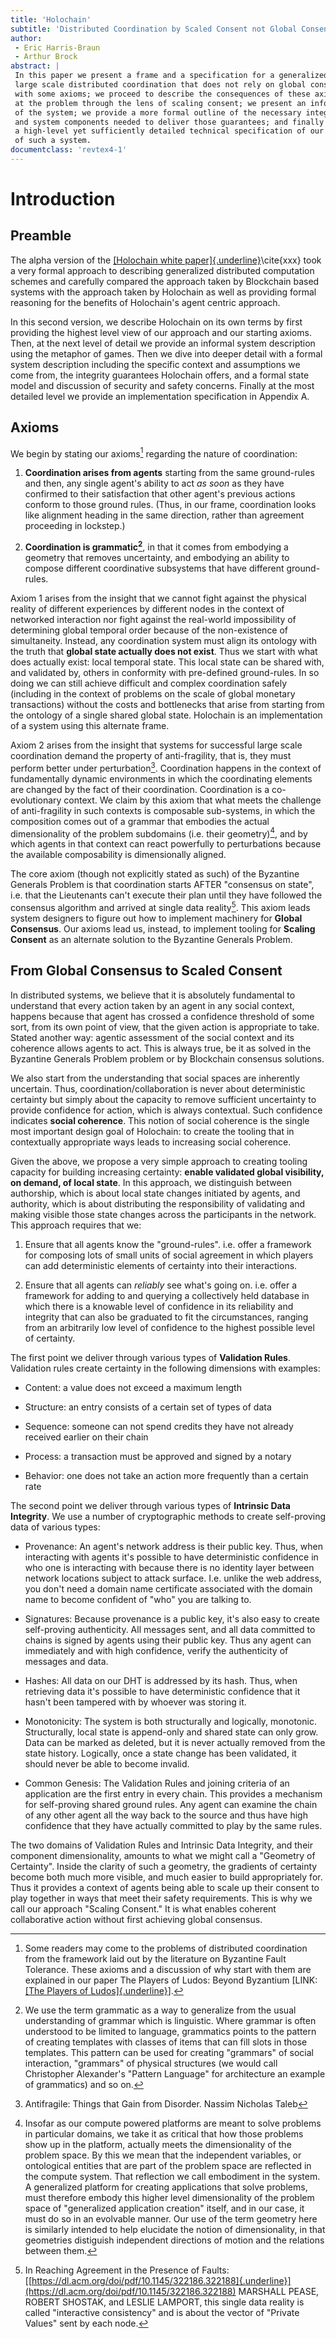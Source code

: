 ```yaml
---
title: 'Holochain'
subtitle: 'Distributed Coordination by Scaled Consent not Global Consensus'
author: 
 - Eric Harris-Braun
 - Arthur Brock
abstract: |
 In this paper we present a frame and a specification for a generalized system for 
 large scale distributed coordination that does not rely on global consensus. We start
 with some axioms; we proceed to describe the consequences of these axioms, looking 
 at the problem through the lens of scaling consent; we present an informal description 
 of the system; we provide a more formal outline of the necessary integrity guarantees 
 and system components needed to deliver those guarantees; and finally we conclude with 
 a high-level yet sufficiently detailed technical specification of our implementation 
 of such a system.
documentclass: 'revtex4-1'
---
```


Introduction
============

Preamble
--------

The alpha version of the [[Holochain white
paper]{.underline}](https://github.com/holochain/holochain-proto/blob/whitepaper/holochain.pdf)\cite{xxx}
took a very formal approach to describing generalized distributed
computation schemes and carefully compared the approach taken by
Blockchain based systems with the approach taken by Holochain as well as
providing formal reasoning for the benefits of Holochain's agent centric
approach.

In this second version, we describe Holochain on its own terms by
first providing the highest level view of our approach and our starting
axioms. Then, at the next level of detail we provide an informal system
description using the metaphor of games. Then we dive into deeper detail
with a formal system description including the specific context and
assumptions we come from, the integrity guarantees Holochain offers, and
a formal state model and discussion of security and safety concerns.
Finally at the most detailed level we provide an implementation
specification in Appendix A.

Axioms
------

We begin by stating our axioms[^byzantine] regarding the nature of coordination:

[^byzantine]: Some readers may come to the problems of distributed coordination
    from the framework laid out by the literature on Byzantine Fault
    Tolerance. These axioms and a discussion of why start with them are
    explained in our paper The Players of Ludos: Beyond Byzantium
    \[LINK: [[The Players of
    Ludos]{.underline}](https://docs.google.com/document/d/1HBNgIooElD5widCuX9XmiOzbVIpEF5XXH67mZbnUFjo/edit#)\].

1.  **Coordination arises from agents** starting from the same
  ground-rules and then, any single agent's ability to act *as soon* as they have 
  confirmed to their satisfaction that other agent's previous actions
  conform to those ground rules. (Thus, in our frame,
  coordination looks like alignment heading in the same direction,
  rather than agreement proceeding in lockstep.)

1.  **Coordination is grammatic[^grammatic]**, in that it comes from embodying a
  geometry that removes uncertainty, and embodying an ability to
  compose different coordinative subsystems that have different
  ground-rules.

[^grammatic]: We use the term grammatic as a way to generalize from the usual understanding of grammar which is linguistic.  Where grammar is often understood to be limited to language, grammatics points to the pattern of creating templates with classes of items that can fill slots in those templates.  This pattern can be used for creating "grammars" of social interaction,  "grammars" of physical structures (we would call Christopher Alexander's "Pattern Language" for architecture an example of grammatics) and so on.

Axiom 1 arises from the insight that we cannot fight against the
physical reality of different experiences by different nodes in the
context of networked interaction nor fight against the real-world
impossibility of determining global temporal order because of the
non-existence of simultaneity. Instead, any coordination system must
align its ontology with the truth that **global state actually does not
exist**. Thus we start with what does actually exist: local temporal
state. This local state can be shared with, and validated by, others in
conformity with pre-defined ground-rules. In so doing we can still
achieve difficult and complex coordination safely (including in the
context of problems on the scale of global monetary transactions)
without the costs and bottlenecks that arise from starting from the
ontology of a single shared global state. Holochain is an implementation
of a system using this alternate frame.

Axiom 2 arises from the insight that systems for successful large scale
coordination demand the property of anti-fragility, that is, they must
perform better under perturbation[^antifragile]. Coordination happens in the
context of fundamentally dynamic environments in which the coordinating
elements are changed by the fact of their coordination. Coordination is
a co-evolutionary context. We claim by this axiom that what meets the
challenge of anti-fragility in such contexts is composable sub-systems,
in which the composition comes out of a grammar that embodies the
actual dimensionality of the problem subdomains (i.e. their geometry)[^embodiment],
and by which agents in that context can react powerfully to
perturbations because the available composability is dimensionally
aligned.

[^antifragile]: Antifragile: Things that Gain from Disorder. Nassim Nicholas Taleb
[^embodiment]: Insofar as our compute powered platforms are meant to solve problems
in particular domains, we take it as critical that how those problems show up
in the platform, actually meets the dimensionality of the problem space.  By this
we mean that the independent variables, or ontological entities that are part of
the problem space are reflected in the compute system.  That reflection we call 
embodiment in the system.  A generalized platform for creating applications that
solve problems, must therefore embody this higher level dimensionality of
the problem space of "generalized application creation" itself, and in our case, 
it must do so in an evolvable manner.  Our use of the term geometry here is similarly
intended to help elucidate the notion of dimensionality, in that geometries distiguish
independent directions of motion and the relations between them. 

The core axiom (though not explicitly stated as such) of the Byzantine
Generals Problem is that coordination starts AFTER "consensus on state",
i.e. that the Lieutenants can't execute their plan until they have
followed the consensus algorithm and arrived at single data reality[^faults].
This axiom leads system designers to figure out how to implement
machinery for **Global Consensus**. Our axioms lead us, instead, to
implement tooling for **Scaling Consent** as an alternate solution to
the Byzantine Generals Problem.

[^faults]: In Reaching Agreement in the Presence of Faults:
    [[https://dl.acm.org/doi/pdf/10.1145/322186.322188]{.underline}](https://dl.acm.org/doi/pdf/10.1145/322186.322188)
    MARSHALL PEASE, ROBERT SHOSTAK, and LESLIE LAMPORT, this single data
    reality is called "interactive consistency" and is about the vector
    of "Private Values" sent by each node.

From Global Consensus to Scaled Consent
---------------------------------------

In distributed systems, we believe that it is absolutely fundamental to
understand that every action taken by an agent in any social context,
happens because that agent has crossed a confidence threshold of some
sort, from its own point of view, that the given action is appropriate
to take. Stated another way: agentic assessment of the social context
and its coherence allows agents to act. This is always true, be it as
solved in the Byzantine Generals Problem problem or by Blockchain
consensus solutions.

We also start from the understanding that social spaces are inherently
uncertain. Thus, coordination/collaboration is never about deterministic
certainty but simply about the capacity to remove sufficient uncertainty
to provide confidence for action, which is always contextual. Such
confidence indicates **social coherence**. This notion of social
coherence is the single most important design goal of Holochain: to
create the tooling that in contextually appropriate ways leads to
increasing social coherence.

Given the above, we propose a very simple approach to creating tooling
capacity for building increasing certainty: **enable validated global
visibility, on demand, of local state**. In this approach, we
distinguish between authorship, which is about local state changes
initiated by agents, and authority, which is about distributing the
responsibility of validating and making visible those state changes
across the participants in the network. This approach requires that we:

1.  Ensure that all agents know the "ground-rules". i.e. offer a
  framework for composing lots of small units of social agreement in
  which players can add deterministic elements of certainty into
  their interactions.

1.  Ensure that all agents can *reliably* see what's going on. i.e.
  offer a framework for adding to and querying a collectively held
  database in which there is a knowable level of confidence in its
  reliability and integrity that can also be graduated to fit the 
  circumstances, ranging from an arbitrarily low level of confidence 
  to the highest possible level of certainty.

The first point we deliver through various types of **Validation
Rules**. Validation rules create certainty in the following dimensions
with examples:

-   Content: a value does not exceed a maximum length

-   Structure: an entry consists of a certain set of types of data

-   Sequence: someone can not spend credits they have not already
  received earlier on their chain

-   Process: a transaction must be approved and signed by a notary

-   Behavior: one does not take an action more frequently than a certain
  rate

The second point we deliver through various types of **Intrinsic Data
Integrity**. We use a number of cryptographic methods to create
self-proving data of various types:

-   Provenance: An agent's network address is their public key. Thus,
  when interacting with agents it's possible to have deterministic
  confidence in who one is interacting with because there is no
  identity layer between network locations subject to attack
  surface. I.e. unlike the web address, you don't need a domain name
  certificate associated with the domain name to become confident of
  "who" you are talking to.

-   Signatures: Because provenance is a public key, it's also easy to
  create self-proving authenticity. All messages sent, and all data
  committed to chains is signed by agents using their public key.
  Thus any agent can immediately and with high confidence, verify
  the authenticity of messages and data.

-   Hashes: All data on our DHT is addressed by its hash. Thus, when
  retrieving data it's possible to have deterministic confidence
  that it hasn't been tampered with by whoever was storing it.

-   Monotonicity: The system is both structurally and logically, monotonic. Structurally, local state is append-only and shared state can only grow. Data can be marked as deleted, but it is never actually removed from the state history. Logically, once a state change has been validated, it should never be able to become invalid.

-   Common Genesis: The Validation Rules and joining criteria of an
  application are the first entry in every chain. This
  provides a mechanism for self-proving shared ground rules. Any
  agent can examine the chain of any other agent all the way back to
  the source and thus have high confidence that they have actually
  committed to play by the same rules.

The two domains of Validation Rules and Intrinsic Data Integrity, and
their component dimensionality, amounts to what we might call a
"Geometry of Certainty". Inside the clarity of such a geometry, the
gradients of certainty become both much more visible, and much easier to
build appropriately for. Thus it provides a context of agents being able
to scale up their consent to play together in ways that meet their
safety requirements. This is why we call our approach "Scaling Consent."
It is what enables coherent collaborative action without first achieving
global consensus.

